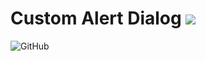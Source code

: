 # Custom Alert Dialog [![](https://jitpack.io/v/dyablo619/Custom-Alert-Dialog.svg)](https://jitpack.io/#dyablo619/Custom-Alert-Dialog)
![GitHub](https://img.shields.io/github/license/dyablo619/Custom-Alert-Dialog?url=https://github.com/dyablo619/Custom-Alert-Dialog/blob/master/LICENSE.txt&style=flat-square)